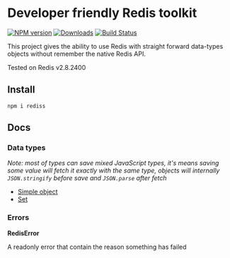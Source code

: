 # **Developer friendly Redis toolkit**

[![NPM version][npm-image]][npm-url] [![Downloads][downloads-image]][npm-url] [![Build Status][travis-image]][travis-url] 
<!--[![Coveralls Status][coveralls-image]][coveralls-url] -->
<!--[![OpenCollective Backers][backer-badge]][backer-url] [![OpenCollective Sponsors][sponsor-badge]][sponsor-url] -->

This project gives the ability to use Redis with straight forward data-types objects without remember the native Redis API.

Tested on Redis v2.8.2400

## Install 

`npm i rediss`

## Docs

### **Data types**

_Note: most of types can save mixed JavaScript types, it's means saving some value will fetch it exactly with the same type, 
objects will internally `JSON.stringify` before save and `JSON.parse` after fetch_

* [Simple object](docs/simpleObject.md)
* [Set](docs/set.md)

### **Errors**

**RedisError**

A readonly error that contain the reason something has failed

[downloads-image]: https://img.shields.io/npm/dm/rediss.svg
[npm-url]: https://www.npmjs.com/package/rediss
[npm-image]: https://img.shields.io/npm/v/rediss.svg

[travis-url]: https://travis-ci.org/shlomisas/rediss
[travis-image]: https://img.shields.io/travis/shlomisas/rediss/master.svg